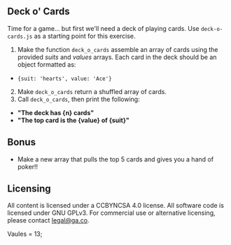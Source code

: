 ## Deck o' Cards

Time for a game… but first we'll need a deck of playing cards. Use `deck-o-cards.js` as a starting point for this exercise.

1. Make the function `deck_o_cards` assemble an array of cards using the provided *suits* and *values* arrays. Each card in the deck should be an object formatted as:
  * `{suit: 'hearts', value: 'Ace'}`
2. Make `deck_o_cards` return a shuffled array of cards.
3. Call `deck_o_cards`, then print the following:
  * **"The deck has {n} cards"**
  * **"The top card is the {value} of {suit}"**

## Bonus

* Make a new array that pulls the top 5 cards and gives you a hand of poker!!

## Licensing
All content is licensed under a CC­BY­NC­SA 4.0 license.
All software code is licensed under GNU GPLv3. For commercial use or alternative licensing, please contact legal@ga.co.

Vaules = 13;
